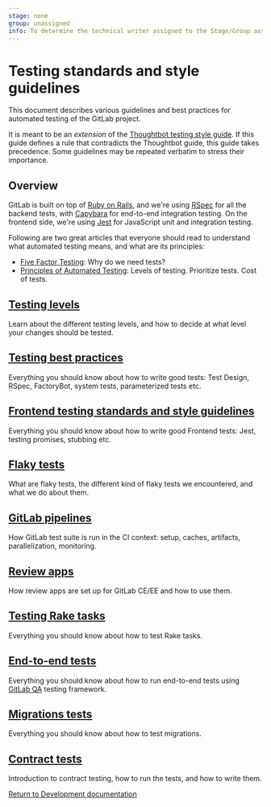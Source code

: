 ```yaml
---
stage: none
group: unassigned
info: To determine the technical writer assigned to the Stage/Group associated with this page, see https://about.gitlab.com/handbook/product/ux/technical-writing/#assignments
---
```


# Testing standards and style guidelines

This document describes various guidelines and best practices for automated
testing of the GitLab project.

It is meant to be an _extension_ of the
[Thoughtbot testing style guide](https://github.com/thoughtbot/guides/tree/master/testing-rspec). If
this guide defines a rule that contradicts the Thoughtbot guide, this guide
takes precedence. Some guidelines may be repeated verbatim to stress their
importance.

## Overview

GitLab is built on top of [Ruby on Rails](https://rubyonrails.org/), and we're using [RSpec](https://github.com/rspec/rspec-rails#feature-specs) for all
the backend tests, with [Capybara](https://github.com/teamcapybara/capybara) for end-to-end integration testing.
On the frontend side, we're using [Jest](https://jestjs.io/) for JavaScript unit and
integration testing.

Following are two great articles that everyone should read to understand what
automated testing means, and what are its principles:

- [Five Factor Testing](https://madeintandem.com/blog/five-factor-testing/): Why do we need tests?
- [Principles of Automated Testing](https://www.lihaoyi.com/post/PrinciplesofAutomatedTesting.html): Levels of testing. Prioritize tests. Cost of tests.

## [Testing levels](testing_levels.md)

Learn about the different testing levels, and how to decide at what level your
changes should be tested.

## [Testing best practices](best_practices.md)

Everything you should know about how to write good tests: Test Design, RSpec, FactoryBot,
system tests, parameterized tests etc.

## [Frontend testing standards and style guidelines](frontend_testing.md)

Everything you should know about how to write good Frontend tests: Jest,
testing promises, stubbing etc.

## [Flaky tests](flaky_tests.md)

What are flaky tests, the different kind of flaky tests we encountered, and what
we do about them.

## [GitLab pipelines](../pipelines.md)

How GitLab test suite is run in the CI context: setup, caches, artifacts,
parallelization, monitoring.

## [Review apps](review_apps.md)

How review apps are set up for GitLab CE/EE and how to use them.

## [Testing Rake tasks](testing_rake_tasks.md)

Everything you should know about how to test Rake tasks.

## [End-to-end tests](end_to_end/index.md)

Everything you should know about how to run end-to-end tests using
[GitLab QA](https://gitlab.com/gitlab-org/gitlab-qa) testing framework.

## [Migrations tests](testing_migrations_guide.md)

Everything you should know about how to test migrations.

## [Contract tests](contract/index.md)

Introduction to contract testing, how to run the tests, and how to write them.

[Return to Development documentation](../index.md)
